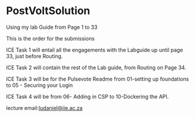 # PostVoltSolution

Using my lab Guide from Page 1 to 33 

This is the order for the submissions

ICE Task 1 will entail all the engagements with the Labguide up until page 33, just before Routing.

ICE Task 2 will contain the rest of the Lab guide, from Routing on Page 34.

ICE Task 3 will be for the Pulsevote Readme from 01-setting up foundations to 05 - Securing your Login

ICE Task 4 will be from 06- Adding in CSP to 10-Dockering the API.

lecture email:ludaniel@iie.ac.za
